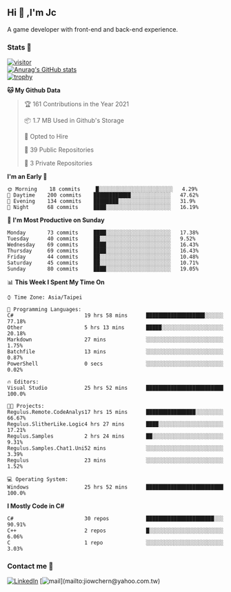 ## Hi 👋 ,I'm Jc  

A game developer with front-end and back-end experience.  

### Stats  📝
[![visitor](https://visitor-badge.glitch.me/badge?page_id=jiowchern.jiowchern&style=flat-square&color=0088cc)](https://visitor-badge.glitch.me/badge?page_id=jiowchern.jiowchern&style=flat-square&color=0088cc)  
[![Anurag's GitHub stats](https://github-readme-stats.vercel.app/api?username=jiowchern&count_private=true&&show_icons=true)](https://github.com/anuraghazra/github-readme-stats)  
[![trophy](https://github-profile-trophy.vercel.app/?username=jiowchern)](https://github.com/ryo-ma/github-profile-trophy)  


<!--START_SECTION:waka-->
**🐱 My Github Data** 

> 🏆 161 Contributions in the Year 2021
 > 
> 📦 1.7 MB Used in Github's Storage 
 > 
> 💼 Opted to Hire
 > 
> 📜 39 Public Repositories 
 > 
> 🔑 3 Private Repositories  
 > 
**I'm an Early 🐤** 

```text
🌞 Morning    18 commits     █░░░░░░░░░░░░░░░░░░░░░░░░   4.29% 
🌆 Daytime    200 commits    ████████████░░░░░░░░░░░░░   47.62% 
🌃 Evening    134 commits    ████████░░░░░░░░░░░░░░░░░   31.9% 
🌙 Night      68 commits     ████░░░░░░░░░░░░░░░░░░░░░   16.19%

```
📅 **I'm Most Productive on Sunday** 

```text
Monday       73 commits     ████░░░░░░░░░░░░░░░░░░░░░   17.38% 
Tuesday      40 commits     ██░░░░░░░░░░░░░░░░░░░░░░░   9.52% 
Wednesday    69 commits     ████░░░░░░░░░░░░░░░░░░░░░   16.43% 
Thursday     69 commits     ████░░░░░░░░░░░░░░░░░░░░░   16.43% 
Friday       44 commits     ██░░░░░░░░░░░░░░░░░░░░░░░   10.48% 
Saturday     45 commits     ██░░░░░░░░░░░░░░░░░░░░░░░   10.71% 
Sunday       80 commits     ████░░░░░░░░░░░░░░░░░░░░░   19.05%

```


📊 **This Week I Spent My Time On** 

```text
⌚︎ Time Zone: Asia/Taipei

💬 Programming Languages: 
C#                       19 hrs 58 mins      ███████████████████░░░░░░   77.18% 
Other                    5 hrs 13 mins       █████░░░░░░░░░░░░░░░░░░░░   20.18% 
Markdown                 27 mins             ░░░░░░░░░░░░░░░░░░░░░░░░░   1.75% 
Batchfile                13 mins             ░░░░░░░░░░░░░░░░░░░░░░░░░   0.87% 
PowerShell               0 secs              ░░░░░░░░░░░░░░░░░░░░░░░░░   0.02%

🔥 Editors: 
Visual Studio            25 hrs 52 mins      █████████████████████████   100.0%

🐱‍💻 Projects: 
Regulus.Remote.CodeAnalys17 hrs 15 mins      ████████████████░░░░░░░░░   66.67% 
Regulus.SlitherLike.Logic4 hrs 27 mins       ████░░░░░░░░░░░░░░░░░░░░░   17.21% 
Regulus.Samples          2 hrs 24 mins       ██░░░░░░░░░░░░░░░░░░░░░░░   9.31% 
Regulus.Samples.Chat1.Uni52 mins             ░░░░░░░░░░░░░░░░░░░░░░░░░   3.39% 
Regulus                  23 mins             ░░░░░░░░░░░░░░░░░░░░░░░░░   1.52%

💻 Operating System: 
Windows                  25 hrs 52 mins      █████████████████████████   100.0%

```

**I Mostly Code in C#** 

```text
C#                       30 repos            ██████████████████████░░░   90.91% 
C++                      2 repos             █░░░░░░░░░░░░░░░░░░░░░░░░   6.06% 
C                        1 repo              ░░░░░░░░░░░░░░░░░░░░░░░░░   3.03%

```



<!--END_SECTION:waka-->



### Contact me 💬
[![LinkedIn](https://img.shields.io/badge/-JiowchernChen-0077B5?style==flat-square&logo=LinkedIn&logoColor=white)](https://www.linkedin.com/in/jiowchern-chen-4aaa90b7/) [![mail](https://img.shields.io/badge/-jiowchern%40yahoo.com.tw-blueviolet?style=flat-square&logo=yahoo!)](mailto:jiowchern@yahoo.com.tw)    

<!-- [![Linkedin Badge](https://img.shields.io/badge/-LinkedIn-blue?style=flat-square&logo=Linkedin&logoColor=white&link=https://www.linkedin.com/in/jiowchern-chen-4aaa90b7/)](https://www.linkedin.com/in/jiowchern-chen-4aaa90b7/) -->


<!--
**jiowchern/jiowchern** is a ✨ _special_ ✨ repository because its `README.md` (this file) appears on your GitHub profile.

Here are some ideas to get you started:

- 🔭 I’m currently working on ...
- 🌱 I’m currently learning ...
- 👯 I’m looking to collaborate on ...
- 🤔 I’m looking for help with ...
- 💬 Ask me about ...
- 📫 How to reach me: ...
- 😄 Pronouns: ...
- ⚡ Fun fact: ...
-->

